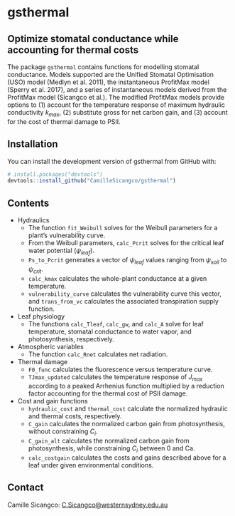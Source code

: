 
<!-- README.md is generated from README.Rmd. Please edit that file -->

# gsthermal

<!-- badges: start -->
<!-- badges: end -->

## Optimize stomatal conductance while accounting for thermal costs

The package `gsthermal` contains functions for modelling stomatal
conductance. Models supported are the Unified Stomatal Optimisation
(USO) model (Medlyn et al. 2011), the instantaneous ProfitMax model
(Sperry et al. 2017), and a series of instantaneous models derived from
the ProfitMax model (Sicangco et al.). The modified ProfitMax models
provide options to (1) account for the temperature response of maximum
hydraulic conductivity $k_{max}$, (2) substitute gross for net carbon
gain, and (3) account for the cost of thermal damage to PSII.

## Installation

You can install the development version of gsthermal from GitHub with:

``` r
# install.packages("devtools")
devtools::install_github("CamilleSicangco/gsthermal")
```

## Contents

- Hydraulics
  - The function `fit_Weibull` solves for the Weibull parameters for a
    plant’s vulnerability curve.
  - From the Weibull parameters, `calc_Pcrit` solves for the critical
    leaf water potential ($\psi_{leaf}$).
  - `Ps_to_Pcrit` generates a vector of $\psi_{leaf}$ values ranging
    from $\psi_{soil}$ to $\psi_{crit}$.
  - `calc_kmax` calculates the whole-plant conductance at a given
    temperature.
  - `vulnerability_curve` calculates the vulnerability curve this
    vector, and `trans_from_vc` calculates the associated transpiration
    supply function.
- Leaf physiology
  - The functions `calc_Tleaf`, `calc_gw`, and `calc_A` solve for leaf
    temperature, stomatal conductance to water vapor, and
    photosynthesis, respectively.
- Atmospheric variables
  - The function `calc_Rnet` calculates net radiation.
- Thermal damage
  - `F0_func` calculates the fluorescence versus temperature curve.
  - `TJmax_updated` calculates the temperature response of $J_{max}$
    according to a peaked Arrhenius function multiplied by a reduction
    factor accounting for the thermal cost of PSII damage.
- Cost and gain functions
  - `hydraulic_cost` and `thermal_cost` calculate the normalized
    hydraulic and thermal costs, respectively.
  - `C_gain` calculates the normalized carbon gain from photosynthesis,
    without constraining $C_i$.
  - `C_gain_alt` calculates the normalized carbon gain from
    photosynthesis, while constraining $C_i$ between 0 and Ca.
  - `calc_costgain` calculates the costs and gains described above for a
    leaf under given environmental conditions.

## Contact

Camille Sicangco: <C.Sicangco@westernsydney.edu.au>
